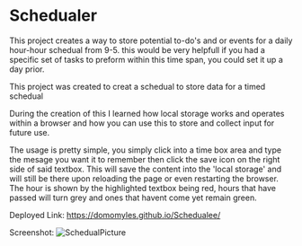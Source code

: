 ﻿# Schedualer
This project creates a way to store potential to-do's and or events for a daily hour-hour schedual from 9-5. this would be very helpfull if you had a specific set of tasks to preform within this time span, you could set it up a day prior.

This project was created to creat a schedual to store data for a timed schedual

During the creation of this I learned how local storage works and operates within a browser and how you can use this to store and collect input for future use.

The usage is pretty simple, you simply click into a time box area and type the mesage you want it to remember then click the save icon on the right side of said textbox. This will save the content into the 'local storage' and will still be there upon reloading the page or even restarting the browser. The hour is shown by the highlighted textbox being red, hours that have passed will turn grey and ones that havent come yet remain green.

Deployed Link:
https://domomyles.github.io/Schedualee/

Screenshot:
![SchedualPicture](assets/images/picture1)
